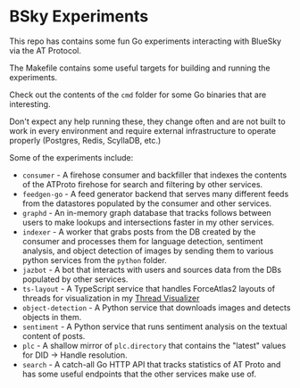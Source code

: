 # BSky Experiments

This repo has contains some fun Go experiments interacting with BlueSky via the AT Protocol.

The Makefile contains some useful targets for building and running the experiments.

Check out the contents of the `cmd` folder for some Go binaries that are interesting.

Don't expect any help running these, they change often and are not built to work in every environment and require external infrastructure to operate properly (Postgres, Redis, ScyllaDB, etc.)

Some of the experiments include:

- `consumer` - A firehose consumer and backfiller that indexes the contents of the ATProto firehose for search and filtering by other services.
- `feedgen-go` - A feed generator backend that serves many different feeds from the datastores populated by the consumer and other services.
- `graphd` - An in-memory graph database that tracks follows between users to make lookups and intersections faster in my other services.
- `indexer` - A worker that grabs posts from the DB created by the consumer and processes them for language detection, sentiment analysis, and object detection of images by sending them to various python services from the `python` folder.
- `jazbot` - A bot that interacts with users and sources data from the DBs populated by other services.
- `ts-layout` - A TypeScript service that handles ForceAtlas2 layouts of threads for visualization in my [Thread Visualizer](https://bsky.jazco.dev/thread)
- `object-detection` - A Python service that downloads images and detects objects in them.
- `sentiment` - A Python service that runs sentiment analysis on the textual content of posts.
- `plc` - A shallow mirror of `plc.directory` that contains the "latest" values for DID -> Handle resolution.
- `search` - A catch-all Go HTTP API that tracks statistics of AT Proto and has some useful endpoints that the other services make use of.
